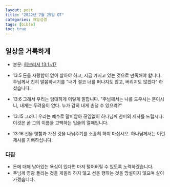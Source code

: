```yaml
---
layout: post
title: "2022년 7월 25일 QT"
categories: 매일성경
tags: [bible]
toc: true
---
```


## 일상을 거룩하게
- 본문: [히브리서 13:1~17](https://www.bskorea.or.kr/bible/korbibReadpage.php?version=SAENEW&book=heb&chap=13&sec=1&cVersion=&fontSize=15px&fontWeight=normal)

- 13:5 돈을 사랑함이 없이 살아야 하고, 지금 가지고 있는 것으로 만족해야 합니다. 주님께서 친히 말씀하시기를 "내가 결코 너를 떠나지도 않고, 버리지도 않겠다" 하셨습니다.
- 13:6 그래서 우리는 담대하게 이렇게 말합니다. "주님께서는 나를 도우시는 분이시니, 내게는 두려움이 없다. 누가 감히 내게 손댈 수 있으랴?"
- 13:15 그러니 우리는 예수로 말미암아 끊임없이 하나님께 찬미의 제사를 드립시다. 이것은 곧 그의 이름을 고백하는 입술의 열매입니다.
- 13:16 선을 행함과 가진 것을 나눠주기를 소홀히 하지 마십시오. 하나님께서는 이런 제사를 기뻐하십니다.

### 다짐
- 돈에 대해 남아있는 욕심이 있다면 마저 털어버릴 수 있도록 노력하겠습니다.
- 주님께 영광 돌리는 것을 게을리 하지 않고 선을 행하는 것을 망설이지 않으며 살아가겠습니다.

